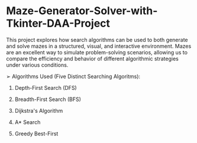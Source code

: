 # Maze-Generator-Solver-with-Tkinter-DAA-Project

This project explores how search algorithms can be used to both generate and solve mazes in a structured, visual, and interactive environment. Mazes are an excellent way to simulate problem-solving scenarios, allowing us to compare the efficiency and behavior of different algorithmic strategies under various conditions.


➢ Algorithms Used (Five Distinct Searching Algoritms):

1. Depth-First Search (DFS)

2. Breadth-First Search (BFS)

3. Dijkstra's Algorithm

4. A* Search

5. Greedy Best-First 
